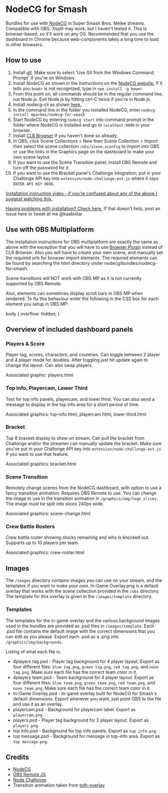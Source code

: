 # NodeCG for Smash

Bundles for use with [NodeCG](http://nodecg.com/) in Super Smash Bros. Melee streams. Compatible with OBS. Xsplit may work, but I haven't tested it. This is browser-based, so it'll work on any OS. Recommended that you use the dashboard in Chrome because web-components takes a long time to load in other browsers.

## How to use

1. Install [git](https://git-scm.com/). Make sure to select 'Use Git from the Windows Command Prompt' if you're on Windows.
2. Install NodeCG as shown in the instructions on the [NodeCG website.](http://nodecg.com/) If it tells you `bower` is not recognized, type in `npm install -g bower`.
3. From this point on, all commands should be in the regular command line, not Node.js. Exit Node.js by hitting ctrl-C twice if you're in Node.js.
4. Install nodecg-cli as shown [here.](https://github.com/nodecg/nodecg-cli)
5. In the command line in the folder you installed NodeCG, enter `nodecg install mparkms/nodecg-for-smash`
6. Start NodeCG by entering `nodecg start` into command prompt in the folder where NodeCG is installed and go to `localhost:9090` in your browser.
7. Install [CLR Browser](https://obsproject.com/forum/resources/clr-browser-source-plugin.22/) if you haven't done so already.
8. In OBS, click Scene Collections > New then Scene Collection > Import then select the scene collection `/obs/scene.xconfig` to import into OBS or use the links in the Graphics page on the dashboard to make your own scene layout.
9. If you want to use the Scene Transition panel, install OBS Remote and turn off the password for it.
10. If you want to use the Bracket panel's Challonge integration, put in your Challonge API key into `extension/node-challonge-ext.js` where it says `ENTER API KEY HERE`.

[Installation instruction video - if you're confused about any of the above I suggest watching this.](https://youtu.be/MweCH70GGY4)

[Having problems with installation? Check here.](https://github.com/mparkms/nodecg-for-smash/wiki/Troubleshooting-installation) If that doesn't help, post an issue here or tweet at me @kaabistar

## Use with OBS Multiplatform
The installation instructions for OBS multiplatform are exactly the same as above with the exception that you will have to use [Browser Plugin](https://obsproject.com/forum/resources/browser-plugin.115/) instead of CLR Browser. Also you will have to create your own scene, and manually set the required urls for browser import elements. The required elements can be found by searching the html directory under nodecg/bundles/nodecg-for-smash.

Scene transitions will NOT work with OBS MP as it is not currently supported by OBS Remote.

Also, elements can sometimes display scroll bars in OBS MP when rendered. To fix this behaviour enter the following in the CSS box for each element you setup in OBS MP:

body {
    overflow: hidden;
}

## Overview of included dashboard panels

### Players & Score

Player tag, scores, characters, and countries. Can toggle between 2 player and 4 player mode for doubles. After toggling just hit update again to change the layout. Can also swap players.

Associated graphic: players.html

### Top Info, Playercam, Lower Third

Text for top info panels, playercam, and lower third. You can also send a message to display in the top info area for a short period of time.

Associated graphics: top-info.html, playercam.html, lower-third.html

### Bracket

Top 8 bracket display to show on stream. Can pull the bracket from Challonge and/or the streamer can manually update the bracket. Make sure you've put in your Challonge API key into `extension/node-challonge-ext.js` if you want to use that feature.

Associated graphics: bracket.html

### Scene Transition

Remotely change scenes from the NodeCG dashboard, with option to use a fancy transition animation. Requires OBS Remote to use. You can change the image to use in the transition animation in `/graphics/img/logo_slices`. The image must be split into slices 240px wide.

Associated graphics: scene-change.html

### Crew Battle Rosters

Crew battle roster showing stocks remaining and who is knocked out. Supports up to 10 players per team.

Associated graphics: crew-roster.html

## Images

The `/images` directory contains images you can use on your stream, and the templates if you want to make your own. In-Game Overlay.png is a default overlay that works with the scene collection provided in the `/obs` directory. The template for this overlay is given in the `/images/template` directory. 

### Templates

The templates for the in-game overlay and the various background images used in the bundles are provided as .psd files in `/images/template`. Each .psd file contains the default image with the correct dimensions that you can edit as you please. Export each .psd as a .png into `/graphics/img/backgrounds`.

Listing of what each file is:

* 4players tag.psd - Player tag background for 4 player layout. Export as four different files: `blue tag.png`, `green tag.png`, `red tag.png`, and `none tag.png`. Make sure each file has the correct team color in it.
* 4players team.psd - Team background for 4 player layout. Export as four different files: `blue team.png`, `green team.png`, `red team.png`, and `none team.png`. Make sure each file has the correct team color in it.
* In-Game Overlay.psd - In-game overlay built for NodeCG for Smash's default dimensions. Export wherever you want, just point OBS to the file and use it as an overlay.
* playercam.psd - Background for playercam label. Export as `playercam.png`.
* players.psd - Player tag background for 2 player layout. Export as `players.png`.
* top info.psd - Background for top info panels. Export as `top info.png`.
* top message.psd - Background for message in top-info area. Export as `top message.png`.

## Credits

* [NodeCG](http://nodecg.com/)
* [OBS Remote JS](https://github.com/nodecg/obs-remote-js)
* [Node Challonge](https://github.com/Tidwell/node-challonge)
* Transition animation taken from [toth-overlay](https://github.com/TipoftheHats/toth-overlay)
